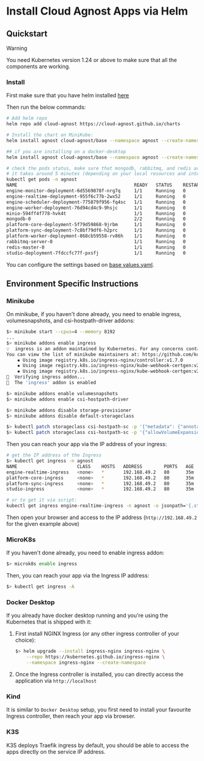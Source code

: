 # Install Cloud Agnost Apps via Helm

## Quickstart

> [!WARNING]
> You need Kubernetes version 1.24 or above to make sure that all the components are working.

### Install

First make sure that you have helm installed [here](https://helm.sh/docs/intro/install/)

Then run the below commands:

```bash
# Add helm repo
helm repo add cloud-agnost https://cloud-agnost.github.io/charts

# Install the chart on MiniKube:
helm install agnost cloud-agnost/base --namespace agnost --create-namespace

## if you are installing on a docker-desktop
helm install agnost cloud-agnost/base --namespace agnost --create-namespace --set host=dockerdesktop

# check the pods status, make sure that mongodb, rabbitmq, and redis are running:
# it takes around 5 minutes (depending on your local resources and internet connection)
kubectl get pods -n agnost
NAME                                           READY   STATUS    RESTARTS      AGE
engine-monitor-deployment-6d5569878f-nrg7q     1/1     Running   0             8m8s
engine-realtime-deployment-955f6c77b-2wx52     1/1     Running   0             8m8s
engine-scheduler-deployment-775879f956-fq4sc   1/1     Running   0             8m8s
engine-worker-deployment-76d94cd4c9-9hsjc      1/1     Running   0             8m8s
minio-594ff4f778-hvk4t                         1/1     Running   0             8m8s
mongodb-0                                      2/2     Running   0             7m57s
platform-core-deployment-5f79d59868-9jrbm      1/1     Running   0             8m8s
platform-sync-deployment-7c8bf79df6-h2prc      1/1     Running   0             8m8s
platform-worker-deployment-868cb59558-rv86h    1/1     Running   0             8m8s
rabbitmq-server-0                              1/1     Running   0             7m49s
redis-master-0                                 1/1     Running   0             8m8s
studio-deployment-7fdccfc77f-pxsfj             1/1     Running   0             8m8s
```

You can configure the settings based on [base values.yaml](https://github.com/cloud-agnost/charts/blob/master/base/values.yaml).

## Environment Specific Instructions

### Minikube

On minikube, if you haven't done already, you need to enable ingress, volumesnapshots, and csi-hostpath-driver addons:

```bash
$> minikube start --cpus=4 --memory 8192
...
$> minikube addons enable ingress
💡  ingress is an addon maintained by Kubernetes. For any concerns contact minikube on GitHub.
You can view the list of minikube maintainers at: https://github.com/kubernetes/minikube/blob/master/OWNERS
    ▪ Using image registry.k8s.io/ingress-nginx/controller:v1.7.0
    ▪ Using image registry.k8s.io/ingress-nginx/kube-webhook-certgen:v20230312-helm-chart-4.5.2-28-g66a760794
    ▪ Using image registry.k8s.io/ingress-nginx/kube-webhook-certgen:v20230312-helm-chart-4.5.2-28-g66a760794
🔎  Verifying ingress addon...
🌟  The 'ingress' addon is enabled

$> minikube addons enable volumesnapshots
$> minikube addons enable csi-hostpath-driver

$> minikube addons disable storage-provisioner
$> minikube addons disable default-storageclass

$> kubectl patch storageclass csi-hostpath-sc -p '{"metadata": {"annotations":{"storageclass.kubernetes.io/is-default-class":"true"}}}'
$> kubectl patch storageclass csi-hostpath-sc -p '{"allowVolumeExpansion":true}'
```

Then you can reach your app via the IP address of your ingress:

```bash
# get the IP address of the Ingress
$> kubectl get ingress -n agnost
NAME                      CLASS    HOSTS   ADDRESS        PORTS   AGE
engine-realtime-ingress   <none>   *       192.168.49.2   80      35m
platform-core-ingress     <none>   *       192.168.49.2   80      35m
platform-sync-ingress     <none>   *       192.168.49.2   80      35m
studio-ingress            <none>   *       192.168.49.2   80      35m

# or to get it via script:
kubectl get ingress engine-realtime-ingress -n agnost -o jsonpath='{.status.loadBalancer.ingress[].ip}'
```

Then open your browser and access to the IP address (`http://192.168.49.2` for the given example above)

### MicroK8s

If you haven't done already, you need to enable ingress addon:

```bash
$> microk8s enable ingress
```

Then, you can reach your app via the Ingress IP address:

```bash
$> kubectl get ingress -A
```

### Docker Desktop

If you already have docker desktop running and you're using the Kubernetes that is shipped with it:

 1. First install NGINX Ingress (or any other ingress controller of your choice):

    ```bash
    $> helm upgrade --install ingress-nginx ingress-nginx \
        --repo https://kubernetes.github.io/ingress-nginx \
        --namespace ingress-nginx --create-namespace
    ```

 2. Once the Ingress controller is installed, you can directly access the application via `http://localhost`

### Kind

It is similar to `Docker Desktop` setup, you first need to install your favourite Ingress controller, then reach your app via browser.

### K3S

K3S deploys Traefik ingress by default, you should be able to access the apps directly on the service IP address.
